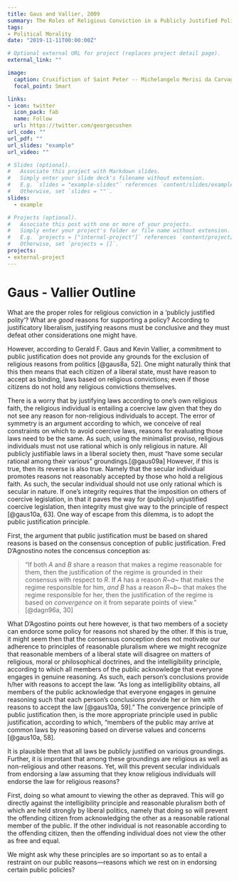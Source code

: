 ```yaml
---
title: Gaus and Vallier, 2009
summary: The Roles of Religious Conviction in a Publicly Justified Polity::The implications of convergence, assymetry, and political institutions.
tags:
- Political Morality
date: "2019-11-11T00:00:00Z"

# Optional external URL for project (replaces project detail page).
external_link: ""

image:
  caption: Cruxifiction of Saint Peter -- Michelangelo Merisi da Carvaggio
  focal_point: Smart

links:
- icon: twitter
  icon_pack: fab
  name: Follow
  url: https://twitter.com/georgecushen
url_code: ""
url_pdf: ""
url_slides: "example"
url_video: ""

# Slides (optional).
#   Associate this project with Markdown slides.
#   Simply enter your slide deck's filename without extension.
#   E.g. `slides = "example-slides"` references `content/slides/example-slides.md`.
#   Otherwise, set `slides = ""`.
slides: 
  - example

# Projects (optional).
#   Associate this post with one or more of your projects.
#   Simply enter your project's folder or file name without extension.
#   E.g. `projects = ["internal-project"]` references `content/project/deep-learning/index.md`.
#   Otherwise, set `projects = []`.
projects:
- external-project
---
```


# Gaus - Vallier Outline

What are the proper roles for religious conviction in a ‘publicly justified polity’? What are *good* reasons for supporting a policy? According to justificatory liberalism, justifying reasons must be conclusive and they must defeat other considerations one might have.

However, according to Gerald F. Gaus and Kevin Vallier, a commitment to public justification does not provide any grounds for the exclusion of religious reasons from politics [@gaus8a, 52]. One might naturally think that this then means that each citizen of a liberal state, must have reason to accept as binding, laws based on religious convictions; even if those citizens do not hold any religious convictions themselves.

There is a worry that by justifying laws according to one’s own religious faith, the religious individual is entailing a coercive law given that they do not see any reason for non-religious individuals to accept. The error of symmetry is an argument according to which, we conceive of real constraints on which to avoid coercive laws, reasons for evaluating those laws need to be the same. As such, using the minimalist proviso, religious individuals must not use rational which is only religious in nature. All publicly justifiable laws in a liberal society then, must “have some secular rational among their various” groundings.[@gaus09a] However, if this is true, then its reverse is also true. Namely that the secular individual promotes reasons not reasonably accepted by those who hold a religious faith. As such, the secular individual should not use only rational which is secular in nature. If one’s integrity requires that the imposition on others of coercive legislation, in that it paves the way for (publicly) unjustified coercive legislation, then integrity must give way to the principle of respect [@gaus10a, 63]. One way of escape from this dilemma, is to adopt the public justification principle.

First, the argument that public justification must be based on shared reasons is based on the consensus conception of public justification. Fred D’Agnostino notes the concensus conception as:

> “If both *A* and *B* share a reason that makes a regime reasonable for them, then the justification of the regime is grounded in their consensus with respect to *R*. If *A* has a reason *R~a~* that makes the regime responsible for him, *and* *B* has a reason *R~b~* that makes the regime responsible for her, then the justification of the regime is based on *convergence* on it from separate points of view.” [@dagn96a, 30]

What D’Agostino points out here however, is that two members of a society can endorce some policy for reasons not shared by the other. If this is true, it might seem then that the consensus conception does not motivate our adherence to principles of reasonable pluralism where we might recognize that reasonable members of a liberal state will disagree on matters of religious, moral or philosophical doctrines, and the intelligibility principle, according to which all members of the public acknowledge that everyone engages in genuine reasoning. As such, each person’s conclusions provide h/her with reasons to accept the law. “As long as intelligibility obtains, all members of the public acknowledge that everyone engages in genuine reasoning such that each person’s conclusions provide her or him with reasons to accept the law [@gaus10a, 59].” The convergence principle of public justification then, is the more appropriate principle used in public justification, according to which, “members of the public may arrive at common laws by reasoning based on dirverse values and concerns [@gaus10a, 58].

It is plausible then that all laws be publicly justified on various groundings. Further, it is improtant that among these groundings are religious as well as non-religious and other reasons. Yet, will this prevent secular individuals from endorsing a law assuming that they know religious individuals will endorse the law for religious reasons?

First, doing so what amount to viewing the other as depraved. This will go directly against the intelligibility principle and reasonable pluralism both of which are held strongly by liberal politics, namely that doing so will prevent the offending citizen from acknowledging the other as a reasonable rational member of the public. If the other individual is not reasonable according to the offending citizen, then the offending individual does not view the other as free and equal.

We might ask why these principles are so important so as to entail a restraint on our public reasons—reasons which we rest on in endorsing certain public policies?
